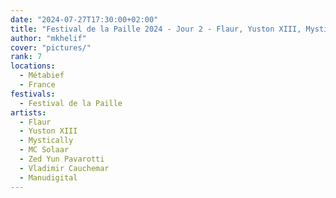 ```yaml
---
date: "2024-07-27T17:30:00+02:00"
title: "Festival de la Paille 2024 - Jour 2 - Flaur, Yuston XIII, Mystically, MC Solaar, Zed Yun Pavarotti, Vladimir Cauchemar, Manudigital"
author: "mkhelif"
cover: "pictures/"
rank: 7
locations:
  - Métabief
  - France
festivals:
  - Festival de la Paille
artists:
  - Flaur
  - Yuston XIII
  - Mystically
  - MC Solaar
  - Zed Yun Pavarotti
  - Vladimir Cauchemar
  - Manudigital
---
```


